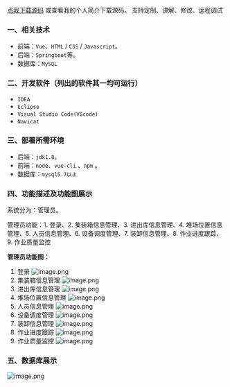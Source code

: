 [点我下载源码](https://www.oneprosol.com/detail/9eb75755842f47dfa7a8daead5a64522) 
或查看我的个人简介下载源码。
支持定制、讲解、修改、远程调试

### 一、相关技术

- 前端：`Vue`、`HTML` / `CSS` / `Javascript`。
- 后端：`Springboot`等。
- 数据库：`MySQL`

### 二、开发软件（列出的软件其一均可运行）

- `IDEA`
- `Eclipse`
- `Visual Studio Code(VScode)`
- `Navicat`

### 三、部署所需环境

- 后端：`jdk1.8`。
- 前端：`node`、`vue-cli` 、`npm`  。
- 数据库：`mysql5.7以上`

### 四、功能描述及功能图展示

系统分为：管理员。

管理员功能：1. 登录、2. 集装箱信息管理、3. 进出库信息管理、4. 堆场位置信息管理、5. 人员信息管理、6. 设备调度管理、7. 装卸信息管理、8. 作业进度跟踪、9. 作业质量监控


**管理员功能图：**

1. 登录
   ![image.png](https://pic.picprosol.com/user_upload/1ca4a16527164fbdbe5588f4023765f3/2024-12-07%2014:09:55_image.png)
2. 集装箱信息管理
   ![image.png](https://pic.picprosol.com/user_upload/1ca4a16527164fbdbe5588f4023765f3/2024-12-07%2014:10:14_image.png)
3. 进出库信息管理
   ![image.png](https://pic.picprosol.com/user_upload/1ca4a16527164fbdbe5588f4023765f3/2024-12-07%2014:10:20_image.png)
4. 堆场位置信息管理
   ![image.png](https://pic.picprosol.com/user_upload/1ca4a16527164fbdbe5588f4023765f3/2024-12-07%2014:10:28_image.png)
5. 人员信息管理
   ![image.png](https://pic.picprosol.com/user_upload/1ca4a16527164fbdbe5588f4023765f3/2024-12-07%2014:10:35_image.png)
6. 设备调度管理
   ![image.png](https://pic.picprosol.com/user_upload/1ca4a16527164fbdbe5588f4023765f3/2024-12-07%2014:10:42_image.png)
7. 装卸信息管理
   ![image.png](https://pic.picprosol.com/user_upload/1ca4a16527164fbdbe5588f4023765f3/2024-12-07%2014:10:53_image.png)
8. 作业进度跟踪
   ![image.png](https://pic.picprosol.com/user_upload/1ca4a16527164fbdbe5588f4023765f3/2024-12-07%2014:11:01_image.png)
9. 作业质量监控
   ![image.png](https://pic.picprosol.com/user_upload/1ca4a16527164fbdbe5588f4023765f3/2024-12-07%2014:11:07_image.png)

### 五、数据库展示

![image.png](https://pic.picprosol.com/user_upload/1ca4a16527164fbdbe5588f4023765f3/2024-12-07%2014:11:44_image.png)





